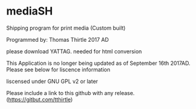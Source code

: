 # mediaSH
Shipping program for print media (Custom built)

Programmed by: Thomas Thirtle 2017 AD

please download YATTAG. needed for html conversion

This Application is no longer being updated as of September 16th 2017AD. Please see below for liscence information

liscensed under GNU GPL v2 or later

Please include a link to this github with any release. (https://gitbut.com/tthirtle)
